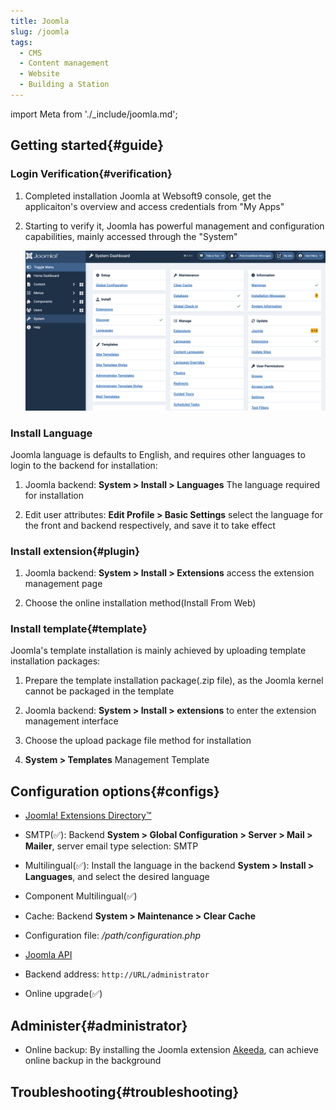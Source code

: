 ```yaml
---
title: Joomla
slug: /joomla
tags:
  - CMS
  - Content management
  - Website
  - Building a Station
---
```


import Meta from './_include/joomla.md';

<Meta name="meta" />

## Getting started{#guide}

### Login Verification{#verification}

1. Completed installation Joomla at Websoft9 console, get the applicaiton's overview and access credentials from "My Apps"  

2. Starting to verify it, Joomla has powerful management and configuration capabilities, mainly accessed through the "System"

   ![](./assets/joomla-system-websoft9.png)

### Install Language

Joomla language is defaults to English, and requires other languages to login to the backend for installation:

1. Joomla backend: **System > Install > Languages** The language required for installation

2. Edit user attributes: **Edit Profile > Basic Settings** select the language for the front and backend respectively, and save it to take effect

### Install extension{#plugin}

1. Joomla backend: **System > Install > Extensions** access the extension management page

2. Choose the online installation method(Install From Web)

### Install template{#template}

Joomla's template installation is mainly achieved by uploading template installation packages:

1. Prepare the template installation package(.zip file), as the Joomla kernel cannot be packaged in the template

2. Joomla backend: **System > Install > extensions** to enter the extension management interface

3. Choose the upload package file method for installation

4. **System > Templates** Management Template


## Configuration options{#configs}

- [Joomla! Extensions Directory™](https://extensions.joomla.org/)

- SMTP(✅): Backend **System > Global Configuration > Server > Mail > Mailer**, server email type selection: SMTP

- Multilingual(✅): Install the language in the backend **System > Install > Languages**, and select the desired language

- Component Multilingual(✅)

- Cache: Backend **System > Maintenance > Clear Cache**

- Configuration file: */path/configuration.php*

- [Joomla API](https://api.joomla.org/)

- Backend address: `http://URL/administrator`

- Online upgrade(✅)

## Administer{#administrator}

- Online backup: By installing the Joomla extension [Akeeda](https://www.akeebabackup.com/download.html), can achieve online backup in the background

## Troubleshooting{#troubleshooting}
